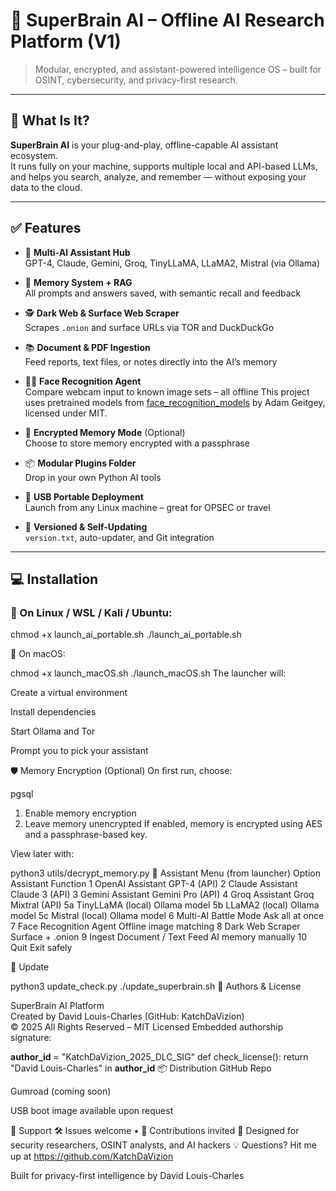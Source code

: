 # 🧠 SuperBrain AI – Offline AI Research Platform (V1)

> Modular, encrypted, and assistant-powered intelligence OS – built for OSINT, cybersecurity, and privacy-first research.

---

## 🚀 What Is It?

**SuperBrain AI** is your plug-and-play, offline-capable AI assistant ecosystem.  
It runs fully on your machine, supports multiple local and API-based LLMs, and helps you search, analyze, and remember — without exposing your data to the cloud.

---

## ✅ Features

- 🔌 **Multi-AI Assistant Hub**  
  GPT-4, Claude, Gemini, Groq, TinyLLaMA, LLaMA2, Mistral (via Ollama)

- 🧠 **Memory System + RAG**  
  All prompts and answers saved, with semantic recall and feedback

- 🕵️ **Dark Web & Surface Web Scraper**  
  Scrapes `.onion` and surface URLs via TOR and DuckDuckGo

- 📚 **Document & PDF Ingestion**  
  Feed reports, text files, or notes directly into the AI’s memory

- 🧑‍💻 **Face Recognition Agent**  
  Compare webcam input to known image sets – all offline
This project uses pretrained models from [face_recognition_models](https://github.com/ageitgey/face_recognition_models) by Adam Geitgey, licensed under MIT.

- 🔐 **Encrypted Memory Mode** (Optional)  
  Choose to store memory encrypted with a passphrase

- 📦 **Modular Plugins Folder**  
  Drop in your own Python AI tools

- 💽 **USB Portable Deployment**  
  Launch from any Linux machine – great for OPSEC or travel

- 🔄 **Versioned & Self-Updating**  
  `version.txt`, auto-updater, and Git integration

---

## 💻 Installation

### 🐧 On Linux / WSL / Kali / Ubuntu:

chmod +x launch_ai_portable.sh
./launch_ai_portable.sh

🍏 On macOS:

chmod +x launch_macOS.sh
./launch_macOS.sh
The launcher will:

Create a virtual environment

Install dependencies

Start Ollama and Tor

Prompt you to pick your assistant

🛡 Memory Encryption (Optional)
On first run, choose:

pgsql
1. Enable memory encryption
2. Leave memory unencrypted
If enabled, memory is encrypted using AES and a passphrase-based key.

View later with:

python3 utils/decrypt_memory.py
🧠 Assistant Menu (from launcher)
Option	Assistant	Function
1	OpenAI Assistant	GPT-4 (API)
2	Claude Assistant	Claude 3 (API)
3	Gemini Assistant	Gemini Pro (API)
4	Groq Assistant	Groq Mixtral (API)
5a	TinyLLaMA (local)	Ollama model
5b	LLaMA2 (local)	Ollama model
5c	Mistral (local)	Ollama model
6	Multi-AI Battle Mode	Ask all at once
7	Face Recognition Agent	Offline image matching
8	Dark Web Scraper	Surface + .onion
9	Ingest Document / Text	Feed AI memory manually
10	Quit	Exit safely

🔄 Update

python3 update_check.py
./update_superbrain.sh
🧬 Authors & License

SuperBrain AI Platform  
Created by David Louis-Charles (GitHub: KatchDaVizion)  
© 2025 All Rights Reserved – MIT Licensed
Embedded authorship signature:

__author_id__ = "KatchDaVizion_2025_DLC_SIG"
def check_license():
    return "David Louis-Charles" in __author_id__
📦 Distribution
GitHub Repo

Gumroad (coming soon)

USB boot image available upon request

🙌 Support
🛠 Issues welcome • 🤝 Contributions invited
🔐 Designed for security researchers, OSINT analysts, and AI hackers
💡 Questions? Hit me up at https://github.com/KatchDaVizion

Built for privacy-first intelligence by David Louis-Charles
